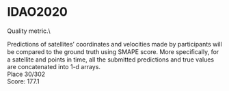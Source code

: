 # IDAO2020
Quality metric.\

Predictions of satellites’ coordinates and velocities made by participants will be compared to the ground truth using SMAPE score.
More speciﬁcally, for a satellite and points in time, all the submitted predictions and true values are concatenated into 1-d arrays. \
Place 30/302 \
Score: 177.1 

